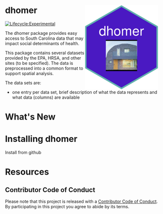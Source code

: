 
# dhomer <img src="man/figures/logo.png" align="right" />

[![Lifecycle:Experimental](https://img.shields.io/badge/Lifecycle-Experimental-339999)](https://lifecycle.r-lib.org/articles/stages.html#experimental)



The dhomer package provides easy access to South Carolina data that may impact social determinants of health.

This package contains several datasets provided by the EPA, HRSA, and other sites (to be specified).  The data is preprocessed into a common format to support spatial analysis.

The data sets are:

* one entry per data set, brief description of what the data represents and what data (columns) are available



# What's New

# Installing dhomer

Install from github


# Resources



## Contributor Code of Conduct
Please note that this project is released with a [Contributor Code of Conduct](.github/CODE_OF_CONDUCT.md). By participating in this project you agree to abide by its terms.




